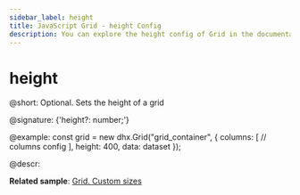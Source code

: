 ```yaml
---
sidebar_label: height
title: JavaScript Grid - height Config 
description: You can explore the height config of Grid in the documentation of the DHTMLX JavaScript UI library. Browse developer guides and API reference, try out code examples and live demos, and download a free 30-day evaluation version of DHTMLX Suite.
---
```


# height

@short: Optional. Sets the height of a grid

@signature: {'height?: number;'}

@example:
const grid = new dhx.Grid("grid_container", {
	columns: [
		// columns config
	],
	height: 400,
	data: dataset
});

@descr: 

**Related sample**: [Grid. Custom sizes](https://snippet.dhtmlx.com/ffxj6se0)

[comment]: # (@related: grid/initialization.md#initialize-grid grid/configuration.md#widthheight)
